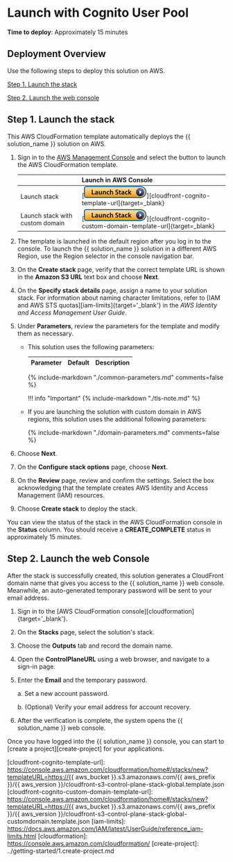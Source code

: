 # Launch with Cognito User Pool

**Time to deploy**: Approximately 15 minutes

## Deployment Overview

Use the following steps to deploy this solution on AWS.

[Step 1. Launch the stack](#step-1-launch-the-stack)

[Step 2. Launch the web console](#step-2-launch-the-web-console)

## Step 1. Launch the stack

This AWS CloudFormation template automatically deploys the {{ solution_name }} solution on AWS.

1. Sign in to the [AWS Management Console](https://console.aws.amazon.com/) and select the button to launch the AWS CloudFormation template.

    |                             | Launch in AWS Console                                                                                                                                                                                                                                   |
    |---------------------------------------------------------------------------------------------------------------------------------------------------------------------------------------------------------------------------------------------------------| ------------------------------------------------------------ |
    | Launch stack      | [![Launch Stack][launch-stack]][cloudfront-cognito-template-url]{target=_blank}              |
    | Launch stack with custom domain     | [![Launch Stack][launch-stack]][cloudfront-cognito-custom-domain-template-url]{target=_blank}              |

2. The template is launched in the default region after you log in to the console. To launch the {{ solution_name }} solution in a different AWS Region, use the Region selector in the console navigation bar.

3. On the **Create stack** page, verify that the correct template URL is shown in the **Amazon S3 URL** text box and choose **Next**.

4. On the **Specify stack details** page, assign a name to your solution stack. For information about naming character limitations, refer to [IAM and AWS STS quotas][iam-limits]{target='_blank'} in the *AWS Identity and Access Management User Guide*.

5. Under **Parameters**, review the parameters for the template and modify them as necessary.

    - This solution uses the following parameters:

        | Parameter  | Default          | Description                                                  |
        | ---------- | ---------------- | ------------------------------------------------------------ |
        {% 
          include-markdown "./common-parameters.md"
          comments=false
        %}


        !!! info "Important"
            {%
             include-markdown "./tls-note.md"
            %}

    - If you are launching the solution with custom domain in AWS regions, this solution uses the additional following parameters:

        {% 
          include-markdown "./domain-parameters.md"
          comments=false
        %}

6. Choose **Next**.

7. On the **Configure stack options** page, choose **Next**.

8. On the **Review** page, review and confirm the settings. Select the box acknowledging that the template creates AWS Identity and Access Management (IAM) resources.

9. Choose **Create stack** to deploy the stack.

You can view the status of the stack in the AWS CloudFormation console in the **Status** column. You should receive a **CREATE_COMPLETE** status in approximately 15 minutes.

## Step 2. Launch the web Console

After the stack is successfully created, this solution generates a CloudFront domain name that gives you access to the {{ solution_name }} web console.
Meanwhile, an auto-generated temporary password will be sent to your email address.

1. Sign in to the [AWS CloudFormation console][cloudformation]{target='_blank'}.

2. On the **Stacks** page, select the solution's stack.

3. Choose the **Outputs** tab and record the domain name.

4. Open the **ControlPlaneURL** using a web browser, and navigate to a sign-in page.

5. Enter the **Email** and the temporary password.

    a. Set a new account password.

    b. (Optional) Verify your email address for account recovery.

6. After the verification is complete, the system opens the {{ solution_name }} web console.

Once you have logged into the {{ solution_name }} console, you can start to [create a project][create-project] for your applications.

[launch-stack]: ../images/launch-stack.webp
[cloudfront-cognito-template-url]: https://console.aws.amazon.com/cloudformation/home#/stacks/new?templateURL=https://{{ aws_bucket }}.s3.amazonaws.com/{{ aws_prefix }}/{{ aws_version }}/cloudfront-s3-control-plane-stack-global.template.json
[cloudfront-cognito-custom-domain-template-url]: https://console.aws.amazon.com/cloudformation/home#/stacks/new?templateURL=https://{{ aws_bucket }}.s3.amazonaws.com/{{ aws_prefix }}/{{ aws_version }}/cloudfront-s3-control-plane-stack-global-customdomain.template.json
[iam-limits]: https://docs.aws.amazon.com/IAM/latest/UserGuide/reference_iam-limits.html
[cloudformation]: https://console.aws.amazon.com/cloudformation/
[create-project]: ../getting-started/1.create-project.md
